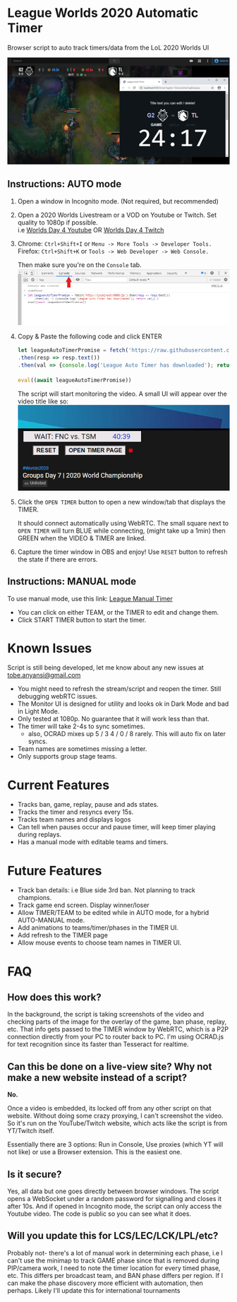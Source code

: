 # League Worlds 2020 Automatic Timer

Browser script to auto track timers/data from the LoL 2020 Worlds UI

![Example of Auto Timer in action](TimerExample.png)

## Instructions: AUTO mode
1) Open a window in Incognito mode. (Not required, but recommended)

2) Open a 2020 Worlds Livestream or a VOD on Youtube or Twitch. Set quality to 1080p if possible.  
	i.e [Worlds Day 4 Youtube](https://www.youtube.com/watch?v=yrbdT8JWpgc) OR [Worlds Day 4 Twitch](https://www.twitch.tv/videos/762126944)

3) Chrome:  `Ctrl+Shift+I` 	or 	`Menu -> More Tools -> Developer Tools.`  
Firefox:    `Ctrl+Shift+K` 	or 	`Tools -> Web Developer -> Web Console.`

	Then make sure you're on the `Console` tab.
![Image for Console Page](console_pic.png)

4) Copy & Paste the following code and click ENTER
	```javascript
	let leagueAutoTimerPromise = fetch('https://raw.githubusercontent.com/adrianAnyansi/LeagueAutoTimer/main/AutoTimerScript.js')
	.then(resp => resp.text())
	.then(val => {console.log('League Auto Timer has downloaded'); return val;} )

	eval((await leagueAutoTimerPromise))
	```
	
    The script will start monitoring the video. A small UI will appear over the video title like so:
	![Monitor UI](MonitorUI.png)

5) Click the `OPEN TIMER` button to open a new window/tab that displays the TIMER. 

	It should connect automatically using WebRTC. The small square next to `OPEN TIMER` will turn BLUE while connecting, (might take up a 1min) then GREEN when the VIDEO & TIMER are linked. 

6) Capture the timer window in OBS and enjoy! Use `RESET` button to refresh the state if there are errors.

## Instructions: MANUAL mode
To use manual mode, use this link: [League Manual Timer](https://league-auto-timer.s3.amazonaws.com/AutoTimerUI.html)

- You can click on either TEAM, or the TIMER to edit and change them.
- Click START TIMER button to start the timer. 

# Known Issues
Script is still being developed, let me know about any new issues at tobe.anyansi@gmail.com

- You might need to refresh the stream/script and reopen the timer. Still debugging webRTC issues.
- The Monitor UI is designed for utility and looks ok in Dark Mode and bad in Light Mode.
- Only tested at 1080p. No guarantee that it will work less than that.
- The timer will take 2-4s to sync sometimes.
	- also, OCRAD mixes up 5 / 3	 4 / 0 / 8 rarely. This will auto fix on later syncs.
- Team names are sometimes missing a letter.
- Only supports group stage teams.

# Current Features
- Tracks ban, game, replay, pause and ads states.
- Tracks the timer and resyncs every 15s.
- Tracks team names and displays logos
- Can tell when pauses occur and pause timer, will keep timer playing during replays.
- Has a manual mode with editable teams and timers.

# Future Features
- Track ban details: i.e Blue side 3rd ban. Not planning to track champions.
- Track game end screen. Display winner/loser
- Allow TIMER/TEAM to be edited while in AUTO mode, for a hybrid AUTO-MANUAL mode.
- Add animations to teams/timer/phases in the TIMER UI.
- Add refresh to the TIMER page
- Allow mouse events to choose team names in TIMER UI.

# FAQ
## How does this work?
In the background, the script is taking screenshots of the video and checking parts of the image for the overlay of the game, ban phase, replay, etc. That info gets passed to the TIMER window by WebRTC, which is a P2P connection directly from your PC to router back to PC. I'm using OCRAD.js for text recognition since its faster than Tesseract for realtime.

## Can this be done on a live-view site? Why not make a new website instead of a script?
**No.**

Once a video is embedded, its locked off from any other script on that website. Without doing some crazy proxying, I can't screenshot the video. So it's run on the YouTube/Twitch website, which acts like the script is from YT/Twitch itself.

Essentially there are 3 options: Run in Console, Use proxies (which YT will not like) or use a Browser extension. This is the easiest one.

## Is it secure?
Yes, all data but one goes directly between browser windows. The script opens a WebSocket under a random password for signalling and closes it after 10s. And if opened in Incognito mode, the script can only access the Youtube video. The code is public so you can see what it does.

## Will you update this for LCS/LEC/LCK/LPL/etc?
Probably not- there's a lot of manual work in determining each phase, i.e I can't use the minimap to track GAME phase since that is removed during PIP/camera work, I need to note the timer location for every timed phase, etc. This differs per broadcast team, and BAN phase differs per region. If I can make the phase discovery more efficient with automation, then perhaps. Likely I'll update this for international tournaments
